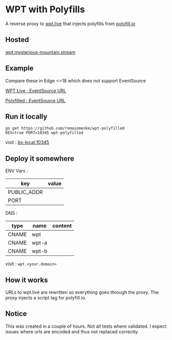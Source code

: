 # WPT with Polyfills

A reverse proxy to [wpt.live](https://github.com/web-platform-tests/wpt) that injects polyfills from [polyfill.io](https://polyfill.io/v3/)

## Hosted

[wpt.mysterious-mountain.stream](http://wpt.mysterious-mountain.stream/)

## Example

Compare these in Edge <=18 which does not support EventSource

[WPT Live   : EventSource URL](http://wpt.mysterious-mountain.stream/eventsource/eventsource-url.htm)

[Polyfilled : EventSource URL](http://wpt.live/eventsource/eventsource-url.htm)

## Run it locally

```
go get https://github.com/romainmenke/wpt-polyfilled
DEV=true PORT=10345 wpt-polyfilled
```

visit : [bs-local:10345](http://bs-local.com:10345)

## Deploy it somewhere

ENV Vars :

| key | value |
|-----|-------|
| PUBLIC_ADDR | <your-domain> |
| PORT | <your public http port> |

DNS :

| type | name | content |
|-----|-------|---------|
| CNAME | wpt | <your host> |
| CNAME | wpt-a | <your host> |
| CNAME | wpt-b | <your host> |

visit : `wpt.<your.domain>`

## How it works

URLs to wpt.live are rewritten so everything goes through the proxy.
The proxy injects a script tag for polyfill.io.


## Notice

This was created in a couple of hours. Not all tests where validated.
I expect issues where urls are encoded and thus not replaced correctly.
